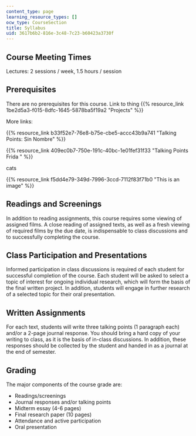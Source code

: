 ```yaml
---
content_type: page
learning_resource_types: []
ocw_type: CourseSection
title: Syllabus
uid: 3617b6b2-816e-3c48-7c23-b60423a3730f
---
```

## Course Meeting Times

Lectures: 2 sessions / week, 1.5 hours / session

## Prerequisites

There are no prerequisites for this course. Link to thing {{% resource_link 1be2d5a3-f015-8dfc-1645-5878ba5f19a2 "Projects" %}}

More links:

{{% resource_link b33f52e7-76e8-b75e-cbe5-accc43b9a741 "Talking Points: Sin Nombre" %}}

{{% resource_link 409ec0b7-750e-191c-40bc-1e01fef31f33 "Talking Points Frida " %}} 

cats

{{% resource_link f5dd4e79-349d-7996-3ccd-7112f83f71b0 "This is an image" %}}

## Readings and Screenings

In addition to reading assignments, this course requires some viewing of assigned films. A close reading of assigned texts, as well as a fresh viewing of required films by the due date, is indispensable to class discussions and to successfully completing the course.

## Class Participation and Presentations

Informed participation in class discussions is required of each student for successful completion of the course. Each student will be asked to select a topic of interest for ongoing individual research, which will form the basis of the final written project. In addition, students will engage in further research of a selected topic for their oral presentation.

## Written Assignments

For each text, students will write three talking points (1 paragraph each) and/or a 2-page journal response. You should bring a hard copy of your writing to class, as it is the basis of in-class discussions. In addition, these responses should be collected by the student and handed in as a journal at the end of semester.

## Grading

The major components of the course grade are:

- Readings/screenings
- Journal responses and/or talking points
- Midterm essay (4-6 pages)
- Final research paper (10 pages)
- Attendance and active participation
- Oral presentation